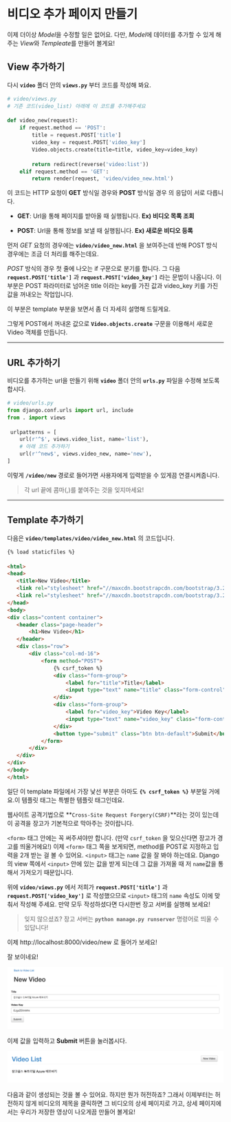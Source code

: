 # 비디오 추가 페이지 만들기

이제 더이상 *Model*을 수정할 일은 없어요. 다만, *Model*에 데이터를 추가할 수 있게 해주는 *View*와 *Templeate*를 만들어 볼게요!

## View 추가하기

다시 **`video`** 폴더 안의 **`views.py`** 부터 코드를 작성해 봐요.

```py
# video/views.py
# 기존 코드(video_list) 아래에 이 코드를 추가해주세요

def video_new(request):
    if request.method == 'POST':
        title = request.POST['title']
        video_key = request.POST['video_key']
        Video.objects.create(title=title, video_key=video_key)

        return redirect(reverse('video:list')) 
    elif request.method == 'GET':
        return render(request, 'video/video_new.html')
```

이 코드는 HTTP 요청이 **GET** 방식일 경우와 **POST** 방식일 경우 의 응답이 서로 다릅니다.

- **GET**: Url을 통해 페이지를 받아올 때 실행됩니다. **Ex) 비디오 목록 조회**

- **POST**: Url을 통해 정보를 보낼 때 실행됩니다. **Ex) 새로운 비디오 등록**

먼저 *GET* 요청의 경우에는 **`video/video_new.html`** 을 보여주는데 반해 POST 방식 경우에는 조금 더 처리를 해주는데요.

*POST* 방식의 경우 첫 줄에 나오는 if 구문으로 분기를 합니다. 그 다음 **`request.POST['title']`** 과 **`request.POST['video_key']`** 라는 문법이 나옵니다. 이 부분은 POST 파라미터로 넘어온 title 이라는 key를 가진 값과 video_key 키를 가진 값을 꺼내오는 작업입니다.

이 부분은 template 부분을 보면서 좀 더 자세히 설명해 드릴게요.

그렇게 POST에서 꺼내온 값으로 **`Video.objects.create`** 구문을 이용해서 새로운 Video 객체를 만듭니다.

---

## URL 추가하기

비디오를 추가하는 url을 만들기 위해 **`video`** 폴더 안의 **`urls.py`** 파일을 수정해 보도록 합시다.

```py
# video/urls.py
from django.conf.urls import url, include
from . import views

 urlpatterns = [
    url(r'^$', views.video_list, name='list'),
    # 아래 코드 추가하기
    url(r'^new$', views.video_new, name='new'),
]
```

이렇게 **`/video/new`** 경로로 들어가면 사용자에게 입력받을 수 있게끔 연결시켜줍니다.

> 각 url 끝에 콤마(,)를 붙여주는 것을 잊지마세요!

---

## Template 추가하기

다음은 **`video/templates/video/video_new.html`** 의 코드입니다.

 ```html
{% load staticfiles %}

<html>
<head>
    <title>New Video</title>
    <link rel="stylesheet" href="//maxcdn.bootstrapcdn.com/bootstrap/3.2.0/css/bootstrap.min.css">
    <link rel="stylesheet" href="//maxcdn.bootstrapcdn.com/bootstrap/3.2.0/css/bootstrap-theme.min.css">
</head>
<body>
<div class="content container">
    <header class="page-header">
        <h1>New Video</h1>
    </header>
    <div class="row">
        <div class="col-md-16">
            <form method="POST">
                {% csrf_token %}
                <div class="form-group">
                    <label for="title">Title</label>
                    <input type="text" name="title" class="form-control" id="title" placeholder="Title">
                </div>
                <div class="form-group">
                    <label for="video_key">Video Key</label>
                    <input type="text" name="video_key" class="form-control" id="video_key" placeholder="Video Key">
                </div>
                <button type="submit" class="btn btn-default">Submit</button>
            </form>
        </div>
    </div>
</div>
</body>
</html>
```

일단 이 template 파일에서 가장 낯선 부분은 아마도 **`{% csrf_token %}`** 부분일 거에요.이 템플릿 태그는 특별한 템플릿 태그인데요.

웹사이트 공격기법으로 **`Cross-Site Request Forgery(CSRF)`**라는 것이 있는데 이 공격을 장고가 기본적으로 막아주는 것이랍니다.

`<form>` 태그 안에는 꼭 써주셔야만 합니다. (만약 `csrf_token` 을 잊으신다면 장고가 경고를 띄울거에요!) 이제 `<form>` 태그 쪽을 보게되면, method를 POST로 지정하고 입력을 2개 받는 걸 볼 수 있어요. `<input>` 태그는 `name` 값을 잘 봐야 하는데요. Django의 view 쪽에서 `<input>` 안에 있는 값을 받게 되는데 그 값을 가져올 때 저 `name`값을 통해서 가져오기 때문입니다.

위에 **`video/views.py`** 에서 저희가 **`request.POST['title']`** 과 **`request.POST['video_key']`** 로 작성했으므로 `<input>` 태그의 `name` 속성도 이에 맞춰서 작성해 주세요. 만약 모두 작성하셨다면 다시한번 장고 서버를 실행해 보세요!

> 잊지 않으셨죠? 장고 서버는 **`python manage.py runserver`** 명령어로 띄울 수 있답니다!

이제 http://localhost:8000/video/new 로 들어가 보세요!

잘 보이네요!

![](/assets/fill-input-new-video.png)

이제 값을 입력하고 **Submit** 버튼을 눌러봅시다.

![](/assets/complete-video-list.png)

다음과 같이 생성되는 것을 볼 수 있어요. 하지만 뭔가 허전하죠? 그래서 이제부터는 허전하지 않게 비디오의 제목을 클릭하면 그 비디오의 상세 페이지로 가고, 상세 페이지에서는 우리가 저장한 영상이 나오게끔 만들어 볼게요!